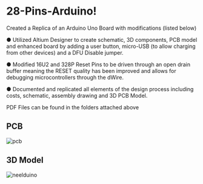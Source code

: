 # 28-Pins-Arduino!
Created a Replica of an Arduino Uno Board with modifications (listed below)

●	Utilized Altium Designer to create schematic, 3D components, PCB model and enhanced board by adding a user button, micro-USB (to allow charging from other devices) and a DFU Disable jumper.

●	Modified 16U2 and 328P Reset Pins to be driven through an open drain buffer meaning the RESET quality has been improved and allows for debugging microcontrollers through the dWire. 

●	Documented and replicated all elements of the design process including costs, schematic, assembly drawing and 3D PCB Model. 

PDF Files can be found in the folders attached above

## PCB
![pcb](https://user-images.githubusercontent.com/85001440/153772685-8ba2ae11-507e-413b-a6c7-8df8225b3f37.png)
## 3D Model
![neelduino](https://user-images.githubusercontent.com/85001440/153772691-72254d56-cb7f-4d0f-9085-741ff6170f6a.png)
